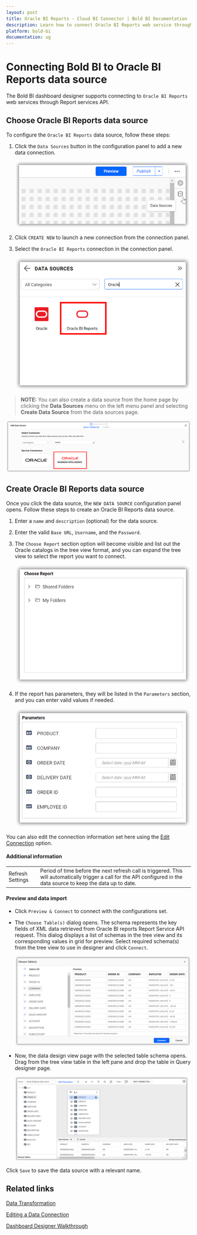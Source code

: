 ```yaml
---
layout: post
title: Oracle BI Reports - Cloud BI Connector | Bold BI Documentation
description: Learn how to connect Oracle BI Reports web service through basic HTTP authentication with cloud-hosted Bold BI and create data source for widget configuration. 
platform: bold-bi
documentation: ug
---
```


# Connecting Bold BI to Oracle BI Reports data source

The Bold BI dashboard designer supports connecting to `Oracle BI Reports` web services through Report services API.

## Choose Oracle BI Reports data source

To configure the `Oracle BI Reports` data source, follow these steps:

1. Click the `Data Sources` button in the configuration panel to add a new data connection.

   ![Click data sources icon](/static/assets/working-with-datasource/data-connectors/images/OracleBIReports/Click_DataSource_Icon.png)

2. Click `CREATE NEW` to launch a new connection from the connection panel.

3. Select the `Oracle BI Reports` connection in the connection panel.

   ![Select the Oracle BI reports data source](/static/assets/working-with-datasource/data-connectors/images/OracleBIReports/Select_OracleBIReports.png)

> **NOTE:** You can also create a data source from the home page by clicking the **Data Sources** menu on the left menu panel and selecting **Create Data Source** from the data sources page.

   ![Creating data source from server page](/static/assets/working-with-datasource/data-connectors/images/OracleBIReports/Select_OracleBIReports_ServerPage.png)

## Create Oracle BI Reports data source

Once you click the data source, the `NEW DATA SOURCE` configuration panel opens. Follow these steps to create an Oracle BI Reports data source.

1. Enter a `name` and `description` (optional) for the data source.

2. Enter the valid `Base URL`, `Username`, and the `Password`. 

3. The `Choose Report` section option will become visible and list out the Oracle catalogs in the tree view format, and you can expand the tree view to select the report you want to connect. 

   ![Choose report from the tree view](/static/assets/working-with-datasource/data-connectors/images/OracleBIReports/DataSource_ChooseReport.png)

4. If the report has parameters, they will be listed in the `Parameters` section, and you can enter valid values if needed.

   ![Parameters section](/static/assets/working-with-datasource/data-connectors/images/OracleBIReports/DataSource_Parameters.png)

You can also edit the connection information set here using the [Edit Connection](/working-with-data-sources/editing-a-data-connection/) option.

#### Additional information

<table width="600">
<tr>
<td>
Refresh Settings
</td>
<td>
Period of time before the next refresh call is triggered. This will automatically trigger a call for the API configured in the data source to keep the data up to date.
</td>
</tr>
</table>

#### Preview and data import

* Click `Preview & Connect` to connect with the configurations set.

* The `Choose Table(s)` dialog opens. The schema represents the key fields of XML data retrieved from Oracle BI reports Report Service API request. This dialog displays a list of schemas in the tree view and its corresponding values in grid for preview. Select required schema(s) from the tree view to use in designer and click `Connect`.

   ![Select required schemas and connect](/static/assets/working-with-datasource/data-connectors/images/OracleBIReports/DataSource_PreviewTable.png)

* Now, the data design view page with the selected table schema opens. Drag from the tree view table in the left pane and drop the table in Query designer page.

   ![Drag the required tables into the query designer](/static/assets/working-with-datasource/data-connectors/images/OracleBIReports/DataSource_SelectTables.png)

Click `Save` to save the data source with a relevant name.

## Related links

[Data Transformation](/working-with-data-sources/data-modeling/joining-table/)

[Editing a Data Connection](/working-with-data-sources/editing-a-data-connection/)   

[Dashboard Designer Walkthrough](/getting-started/creating-dashboard/)